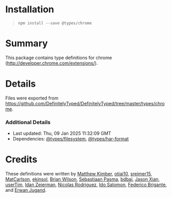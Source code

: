 # Installation
> `npm install --save @types/chrome`

# Summary
This package contains type definitions for chrome (http://developer.chrome.com/extensions/).

# Details
Files were exported from https://github.com/DefinitelyTyped/DefinitelyTyped/tree/master/types/chrome.

### Additional Details
 * Last updated: Thu, 09 Jan 2025 11:32:09 GMT
 * Dependencies: [@types/filesystem](https://npmjs.com/package/@types/filesystem), [@types/har-format](https://npmjs.com/package/@types/har-format)

# Credits
These definitions were written by [Matthew Kimber](https://github.com/matthewkimber), [otiai10](https://github.com/otiai10), [sreimer15](https://github.com/sreimer15), [MatCarlson](https://github.com/MatCarlson), [ekinsol](https://github.com/ekinsol), [Brian Wilson](https://github.com/echoabstract), [Sebastiaan Pasma](https://github.com/spasma), [bdbai](https://github.com/bdbai), [Jason Xian](https://github.com/JasonXian), [userTim](https://github.com/usertim), [Idan Zeierman](https://github.com/idan315), [Nicolas Rodriguez](https://github.com/nicolas377), [Ido Salomon](https://github.com/idosal), [Federico Brigante](https://github.com/fregante), and [Erwan Jugand](https://github.com/erwanjugand).
